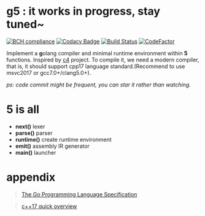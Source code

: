 # g5 : it works in progress, stay tuned~
[![BCH compliance](https://bettercodehub.com/edge/badge/racaljk/g5?branch=master)](https://bettercodehub.com/)
[![Codacy Badge](https://api.codacy.com/project/badge/Grade/7a2ba9735d27408f8ca617cb0a0b9a05)](https://www.codacy.com/app/racaljk/g5?utm_source=github.com&amp;utm_medium=referral&amp;utm_content=racaljk/g5&amp;utm_campaign=Badge_Grade)
 [![Build Status](https://travis-ci.org/racaljk/g5.svg?branch=master)](https://travis-ci.org/racaljk/g5)
[![CodeFactor](https://www.codefactor.io/repository/github/racaljk/g5/badge)](https://www.codefactor.io/repository/github/racaljk/g5)

Implement a **g**olang compiler and minimal runtime environment within **5** functions. Inspired by [c4](https://github.com/rswier/c4) project. To compile it, we need a modern compiler, that is, it should support cpp17 language standard.(Recommend to use msvc2017 or gcc7.0+/clang5.0+).

*ps: code commit might be frequent, you can star it rather than watching.*

# 5 is all
+ **next()** lexer
+ **parse()** parser
+ **runtime()** create runtime environment
+ **emit()** assembly IR generator
+ **main()** launcher


# appendix
> [The Go Programming Language Specification](https://golang.org/ref/spec)

> [c++17 quick overview](https://github.com/changkun/modern-cpp-tutorial)